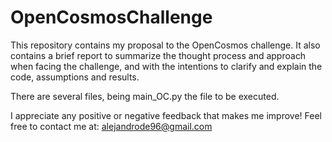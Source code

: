 # OpenCosmosChallenge
This repository contains my proposal to the OpenCosmos challenge.
It also contains a brief report to summarize the thought process and approach when facing the challenge, and with the intentions to clarify and explain the code, assumptions and results.

There are several files, being main_OC.py the file to be executed.

I appreciate any positive or negative feedback that makes me improve! 
Feel free to contact me at: alejandrode96@gmail.com
